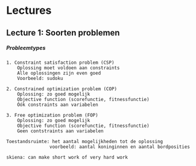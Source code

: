 # Lectures



## Lecture 1: Soorten problemen

##### Probleemtypes
	1. Constraint satisfaction problem (CSP)
		Oplossing moet voldoen aan constraints
		Alle oplossingen zijn even goed
		Voorbeeld: sudoku
	
	2. Constrained optimization problem (COP)
		Oplossing: zo goed mogelijk
		Objective function (scorefunctie, fitnessfunctie)
		Óók constraints aan variabelen 
	
	3. Free optimization problem (FOP)
		Oplossing: zo goed mogelijk
		Objective function (scorefunctie, fitnessfunctie)
		Geen contstraints aan variabelen
	
	Toestandsruimte: het aantal mogelijkheden tot de oplossing 
					voorbeeld: aantal koninginnen en aantal bordposities
	
	skiena: can make short work of very hard work
		